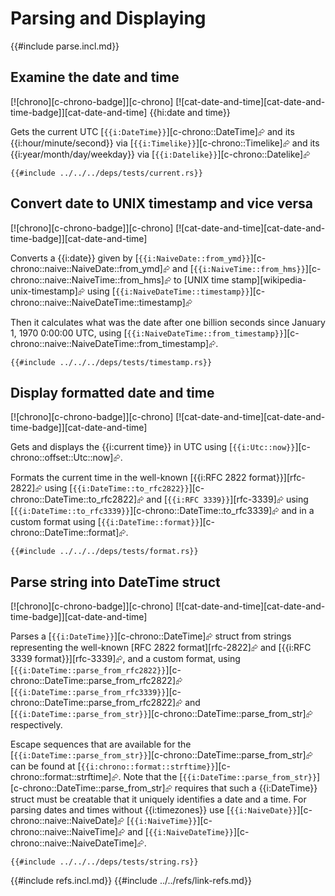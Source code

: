# Parsing and Displaying

{{#include parse.incl.md}}

## Examine the date and time

[![chrono][c-chrono-badge]][c-chrono]  [![cat-date-and-time][cat-date-and-time-badge]][cat-date-and-time] {{hi:date and time}}

Gets the current UTC [`{{i:DateTime}}`][c-chrono::DateTime]⮳ and its {{i:hour/minute/second}} via [`{{i:Timelike}}`][c-chrono::Timelike]⮳ and its {{i:year/month/day/weekday}} via [`{{i:Datelike}}`][c-chrono::Datelike]⮳

```rust,editable
{{#include ../../../deps/tests/current.rs}}
```

## Convert date to UNIX timestamp and vice versa

[![chrono][c-chrono-badge]][c-chrono]  [![cat-date-and-time][cat-date-and-time-badge]][cat-date-and-time]

Converts a {{i:date}} given by [`{{i:NaiveDate::from_ymd}}`][c-chrono::naive::NaiveDate::from_ymd]⮳ and [`{{i:NaiveTime::from_hms}}`][c-chrono::naive::NaiveTime::from_hms]⮳ to [UNIX time stamp][wikipedia-unix-timestamp]⮳ using [`{{i:NaiveDateTime::timestamp}}`][c-chrono::naive::NaiveDateTime::timestamp]⮳

Then it calculates what was the date after one billion seconds since January 1, 1970 0:00:00 UTC, using [`{{i:NaiveDateTime::from_timestamp}}`][c-chrono::naive::NaiveDateTime::from_timestamp]⮳.

```rust,editable
{{#include ../../../deps/tests/timestamp.rs}}
```

## Display formatted date and time

[![chrono][c-chrono-badge]][c-chrono]  [![cat-date-and-time][cat-date-and-time-badge]][cat-date-and-time]

Gets and displays the {{i:current time}} in UTC using [`{{i:Utc::now}}`][c-chrono::offset::Utc::now]⮳.

Formats the current time in the well-known [{{i:RFC 2822 format}}][rfc-2822]⮳ using [`{{i:DateTime::to_rfc2822}}`][c-chrono::DateTime::to_rfc2822]⮳ and [`{{i:RFC 3339}}`][rfc-3339]⮳ using [`{{i:DateTime::to_rfc3339}}`][c-chrono::DateTime::to_rfc3339]⮳ and in a custom format using [`{{i:DateTime::format}}`][c-chrono::DateTime::format]⮳.

```rust,editable
{{#include ../../../deps/tests/format.rs}}
```

## Parse string into DateTime struct

[![chrono][c-chrono-badge]][c-chrono]  [![cat-date-and-time][cat-date-and-time-badge]][cat-date-and-time]

Parses a [`{{i:DateTime}}`][c-chrono::DateTime]⮳ struct from strings representing the well-known
[RFC 2822 format][rfc-2822]⮳ and [{{i:RFC 3339 format}}][rfc-3339]⮳, and a custom format, using
[`{{i:DateTime::parse_from_rfc2822}}`][c-chrono::DateTime::parse_from_rfc2822]⮳  [`{{i:DateTime::parse_from_rfc3339}}`][c-chrono::DateTime::parse_from_rfc2822]⮳ and
[`{{i:DateTime::parse_from_str}}`][c-chrono::DateTime::parse_from_str]⮳ respectively.

Escape sequences that are available for the [`{{i:DateTime::parse_from_str}}`][c-chrono::DateTime::parse_from_str]⮳ can be found at [`{{i:chrono::format::strftime}}`][c-chrono::format::strftime]⮳. Note that the [`{{i:DateTime::parse_from_str}}`][c-chrono::DateTime::parse_from_str]⮳ requires that such a {{i:DateTime}} struct must be creatable that it uniquely identifies a date and a time. For parsing dates and times without {{i:timezones}} use [`{{i:NaiveDate}}`][c-chrono::naive::NaiveDate]⮳  [`{{i:NaiveTime}}`][c-chrono::naive::NaiveTime]⮳ and [`{{i:NaiveDateTime}}`][c-chrono::naive::NaiveDateTime]⮳.

```rust,editable
{{#include ../../../deps/tests/string.rs}}
```

{{#include refs.incl.md}}
{{#include ../../refs/link-refs.md}}

